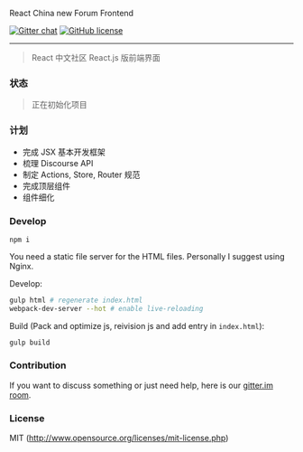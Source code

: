 
React China new Forum Frontend

[![Gitter chat][gitter-image]][gitter-url] [![GitHub license][license-image]][license-url]

----

> React 中文社区 React.js 版前端界面

### 状态

> 正在初始化项目

### 计划

* 完成 JSX 基本开发框架
* 梳理 Discourse API
* 制定 Actions, Store, Router 规范
* 完成顶层组件
* 组件细化

### Develop

```text
npm i
```

You need a static file server for the HTML files. Personally I suggest using Nginx.

Develop:

```bash
gulp html # regenerate index.html
webpack-dev-server --hot # enable live-reloading
```

Build (Pack and optimize js, reivision js and add entry in `index.html`):

```bash
gulp build
```

### Contribution

If you want to discuss something or just need help, here is our [gitter.im room](https://gitter.im/react-china/forum-frontend).

### License

MIT (http://www.opensource.org/licenses/mit-license.php)

[gitter-url]: https://gitter.im/react-china/forum-frontend
[gitter-image]: https://badges.gitter.im/Join%20Chat.svg
[license-image]: https://img.shields.io/github/license/mashape/apistatus.svg
[license-url]: http://www.opensource.org/licenses/mit-license.php
